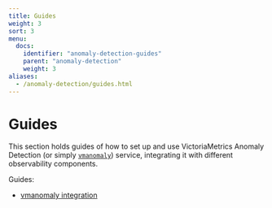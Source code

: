 ```yaml
---
title: Guides
weight: 3
sort: 3
menu:
  docs:
    identifier: "anomaly-detection-guides"
    parent: "anomaly-detection"
    weight: 3
aliases:
  - /anomaly-detection/guides.html
---
```


# Guides

This section holds guides of how to set up and use VictoriaMetrics Anomaly Detection (or simply [`vmanomaly`](/vmanomaly.html)) service, integrating it with different observability components.

Guides: 

* [vmanomaly integration](/anomaly-detection/guides/guide-vmanomaly-vmalert.html)